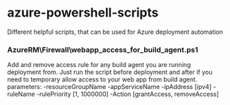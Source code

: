 # azure-powershell-scripts
Different helpful scripts, that can be used for Azure deployment automation



### AzureRM\Firewall\webapp_access_for_build_agent.ps1
Add and remove access rule for any build agent you are running deployment from.
Just run the script before deployment and after if you need to temporary allow access to your web app from build agent.
parameters:
-resourceGroupName
-appServiceName
-ipAddress [ipv4]
-ruleName 
-rulePriority [1, 1000000]
-Action [grantAccess, removeAccess]
